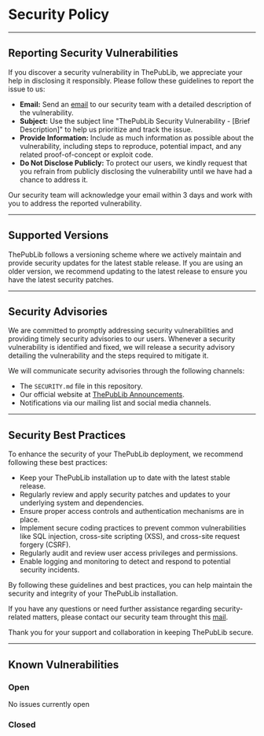 # Security Policy

---

## Reporting Security Vulnerabilities

If you discover a security vulnerability in ThePubLib, we appreciate your help in disclosing it responsibly. Please follow these guidelines to report the issue to us:

- **Email:** Send an [email](mailto:jesulayomy@gmail.com) to our security team with a detailed description of the vulnerability.
- **Subject:** Use the subject line "ThePubLib Security Vulnerability - [Brief Description]" to help us prioritize and track the issue.
- **Provide Information:** Include as much information as possible about the vulnerability, including steps to reproduce, potential impact, and any related proof-of-concept or exploit code.
- **Do Not Disclose Publicly:** To protect our users, we kindly request that you refrain from publicly disclosing the vulnerability until we have had a chance to address it.

Our security team will acknowledge your email within 3 days and work with you to address the reported vulnerability.

---

## Supported Versions

ThePubLib follows a versioning scheme where we actively maintain and provide security updates for the latest stable release. If you are using an older version, we recommend updating to the latest release to ensure you have the latest security patches.

---

## Security Advisories

We are committed to promptly addressing security vulnerabilities and providing timely security advisories to our users. Whenever a security vulnerability is identified and fixed, we will release a security advisory detailing the vulnerability and the steps required to mitigate it.

We will communicate security advisories through the following channels:

- The `SECURITY.md` file in this repository.
- Our official website at [ThePubLib Announcements](https://www.ThePubLib.me#Announcements).
- Notifications via our mailing list and social media channels.

---

## Security Best Practices

To enhance the security of your ThePubLib deployment, we recommend following these best practices:

- Keep your ThePubLib installation up to date with the latest stable release.
- Regularly review and apply security patches and updates to your underlying system and dependencies.
- Ensure proper access controls and authentication mechanisms are in place.
- Implement secure coding practices to prevent common vulnerabilities like SQL injection, cross-site scripting (XSS), and cross-site request forgery (CSRF).
- Regularly audit and review user access privileges and permissions.
- Enable logging and monitoring to detect and respond to potential security incidents.

By following these guidelines and best practices, you can help maintain the security and integrity of your ThePubLib installation.

If you have any questions or need further assistance regarding security-related matters, please contact our security team throught this [mail](mailto:jesulayomy@gmail.com).

Thank you for your support and collaboration in keeping ThePubLib secure.

---

## Known Vulnerabilities

### Open

No issues currently open

### Closed

